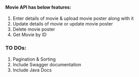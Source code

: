 #### Movie API has below features:
1. Enter details of movie & upload movie poster along with it
2. Update details of movie or update movie poster
3. Delete movie poster
4. Get Movie by ID

### TO DOs:
1. Pagination & Sorting
2. Include Swagger documentation
3. Include Java Docs
   
